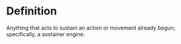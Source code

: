 # Definition

Anything that acts to sustain an action or movement already begun;
specifically, a sustainer engine.
